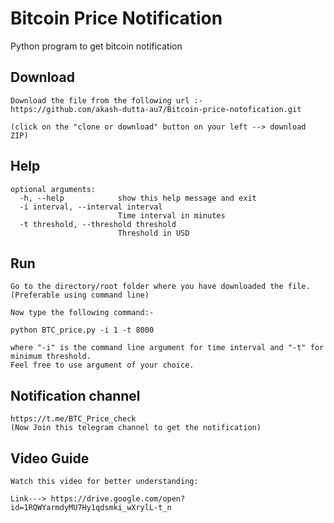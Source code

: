 # Bitcoin Price Notification

Python program to get bitcoin notification

## Download
```
Download the file from the following url :-
https://github.com/akash-dutta-au7/Bitcoin-price-notofication.git

(click on the "clone or download" button on your left --> download ZIP)
```

## Help
```
optional arguments:
  -h, --help            show this help message and exit
  -i interval, --interval interval
                        Time interval in minutes
  -t threshold, --threshold threshold
                        Threshold in USD
```
## Run

```
Go to the directory/root folder where you have downloaded the file.(Preferable using command line)

Now type the following command:-

python BTC_price.py -i 1 -t 8000 

where "-i" is the command line argument for time interval and "-t" for minimum threshold. 
Feel free to use argument of your choice.
```

## Notification channel

```
https://t.me/BTC_Price_check 
(Now Join this telegram channel to get the notification)
```

## Video Guide

```
Watch this video for better understanding:

Link---> https://drive.google.com/open?id=1RQWYarmdyMU7Hy1qdsmki_wXrylL-t_n

```



